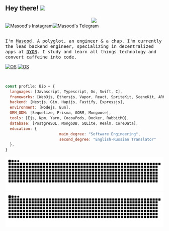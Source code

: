 <h2> Hey there! <img src="https://emojis.slackmojis.com/emojis/images/1531849430/4246/blob-sunglasses.gif?1531849430" width="30"/> </h2>
<!-- <img align='right' src="https://media0.giphy.com/media/xUA7bdpLxQhsSQdyog/giphy.gif?cid=790b76119d94a801fc1d5558c31f4b9fb42597695030221c&rid=giphy.gif&ct=g" width="230"> -->
<img align='right' src="https://cdn.dribbble.com/users/1162077/screenshots/3848914/programmer.gif" width="230">
<br />
<a href="https://www.instagram.com/masxxiii">
  <img align="left" alt="Masood's Instagram" src="https://img.shields.io/badge/Instagram-E4405F?style=for-the-badge&logo=instagram&logoColor=white" />
</a>
<a href="https://t.me/masxxiii">
  <img align="left" alt="Masood's Telegram" src="https://img.shields.io/badge/Telegram-2CA5E0?style=for-the-badge&logo=telegram&logoColor=white" />
</a>

<br /> <br />
<samp>
I'm [Masood](https://t.me/masxxiii). 
A polyglot, an engineer & a chap. I'm currently the lead backend engineer, specializing in decentralized apps at [DYOR](https://dyor.exchange). I study and learn all things technology and convert caffeine into code.
</samp>
<br />


[![OS](https://img.shields.io/badge/OS-macOS-informational?style=flat-square&logo=apple&logoColor=white)](https://en.wikipedia.org/wiki/MacOS)
[![OS](https://img.shields.io/badge/OS-Linux-informational?style=flat-square&logo=linux&logoColor=white)](https://en.wikipedia.org/wiki/Linux)

<br /> 

```javascript
const profile: Bio = {
  languages: [Javascript, Typescript, Go, Swift, C],
  frameworks: [Web3js, Ethersjs, Vapor, React, SpriteKit, SceneKit, ARKit],
  backend: [Nestjs, Gin, Hapijs, Fastify, Expressjs],
  environment: [Nodejs, Bun],
  ORM_ODM: [Sequelize, Prisma, GORM, Mongoose],
  tools: [Ejs, Npm, Yarn, CocoaPods, Docker, RabbitMQ],
  database: [PostgreSQL, MongoDB, SQLite, Realm, CoreData],
  education: {
                        main_degree: "Software Engineering",
                        second_degree: "English-Russian Translator"
  },
}
```

![github contribution grid snake animation](https://raw.githubusercontent.com/masxxiii/masxxiii/output/github-contribution-grid-snake-dark.svg#gh-dark-mode-only)
![github contribution grid snake animation](https://raw.githubusercontent.com/masxxiii/masxxiii/output/github-contribution-grid-snake.svg#gh-light-mode-only)
